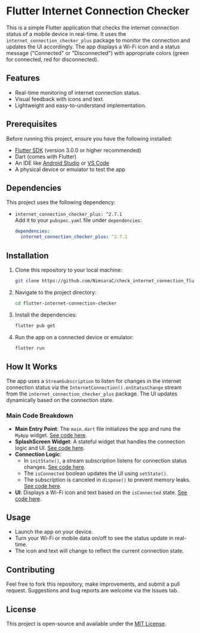 # Flutter Internet Connection Checker

This is a simple Flutter application that checks the internet connection status of a mobile device in real-time. It uses the `internet_connection_checker_plus` package to monitor the connection and updates the UI accordingly. The app displays a Wi-Fi icon and a status message ("Connected" or "Disconnected") with appropriate colors (green for connected, red for disconnected).

## Features

- Real-time monitoring of internet connection status.
- Visual feedback with icons and text.
- Lightweight and easy-to-understand implementation.

## Prerequisites

Before running this project, ensure you have the following installed:

- [Flutter SDK](https://flutter.dev/docs/get-started/install) (version 3.0.0 or higher recommended)
- Dart (comes with Flutter)
- An IDE like [Android Studio](https://developer.android.com/studio) or [VS Code](https://code.visualstudio.com/)
- A physical device or emulator to test the app

## Dependencies

This project uses the following dependency:

- `internet_connection_checker_plus: ^2.7.1`  
  Add it to your `pubspec.yaml` file under `dependencies`:
  ```yaml
  dependencies:
    internet_connection_checker_plus: ^2.7.1
  ```

## Installation

1. Clone this repository to your local machine:
   ```bash
   git clone https://github.com/NimsaraC/check_internet_connection_flutter.git
   ```
2. Navigate to the project directory:
   ```bash
   cd flutter-internet-connection-checker
   ```
3. Install the dependencies:
   ```bash
   flutter pub get
   ```
4. Run the app on a connected device or emulator:
   ```bash
   flutter run
   ```

## How It Works

The app uses a `StreamSubscription` to listen for changes in the internet connection status via the `InternetConnection().onStatusChange` stream from the `internet_connection_checker_plus` package. The UI updates dynamically based on the connection state.

### Main Code Breakdown

- **Main Entry Point**: The `main.dart` file initializes the app and runs the `MyApp` widget. [See code here](https://github.com/NimsaraC/check_internet_connection_flutter/blob/main/lib/main.dart#L6-L17).
- **SplashScreen Widget**: A stateful widget that handles the connection logic and UI. [See code here](https://github.com/NimsaraC/check_internet_connection_flutter/blob/main/lib/main.dart#L25-L73).
- **Connection Logic**:
  - In `initState()`, a stream subscription listens for connection status changes. [See code here](https://github.com/NimsaraC/check_internet_connection_flutter/blob/main/lib/main.dart#L33-L47).
  - The `isConnected` boolean updates the UI using `setState()`.
  - The subscription is canceled in `dispose()` to prevent memory leaks. [See code here](https://github.com/NimsaraC/check_internet_connection_flutter/blob/main/lib/main.dart#L50-L53).
- **UI**: Displays a Wi-Fi icon and text based on the `isConnected` state. [See code here](https://github.com/NimsaraC/check_internet_connection_flutter/blob/main/lib/main.dart#L57-L73).

## Usage

- Launch the app on your device.
- Turn your Wi-Fi or mobile data on/off to see the status update in real-time.
- The icon and text will change to reflect the current connection state.

## Contributing

Feel free to fork this repository, make improvements, and submit a pull request. Suggestions and bug reports are welcome via the Issues tab.

## License

This project is open-source and available under the [MIT License](LICENSE).
